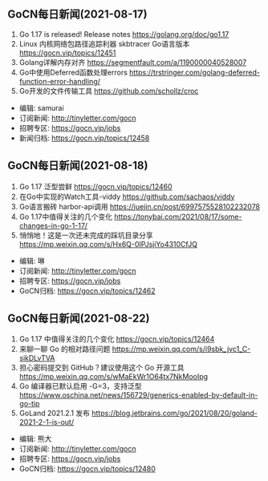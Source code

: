 ## GoCN每日新闻(2021-08-17)

1. Go 1.17 is released!  Release notes https://golang.org/doc/go1.17
2. Linux 内核网络包路径追踪利器 skbtracer Go语言版本 https://gocn.vip/topics/12451
3. Golang详解内存对齐 https://segmentfault.com/a/1190000040528007
4. Go中使用Deferred函数处理errors https://trstringer.com/golang-deferred-function-error-handling/
5. Go开发的文件传输工具 https://github.com/schollz/croc

- 编辑: samurai
- 订阅新闻: http://tinyletter.com/gocn
- 招聘专区: https://gocn.vip/jobs
- 新闻归档: https://gocn.vip/topics/12458

## GoCN每日新闻(2021-08-18)

1. Go 1.17 泛型尝鲜 https://gocn.vip/topics/12460
2. 在Go中实现的Watch工具-viddy https://github.com/sachaos/viddy
3. Go语言搬砖 harbor-api调用 https://juejin.cn/post/6997575528102232078
4. Go 1.17中值得关注的几个变化 https://tonybai.com/2021/08/17/some-changes-in-go-1-17/
5. 悄悄地！这是一次还未完成的踩坑目录分享 https://mp.weixin.qq.com/s/Hx6Q-0IPJsjiYo4310CfJQ

- 编辑: 琳
- 订阅新闻: http://tinyletter.com/gocn
- 招聘专区: https://gocn.vip/jobs
- GoCN归档: https://gocn.vip/topics/12462


## GoCN每日新闻(2021-08-22)

1. Go 1.17 中值得关注的几个变化  https://gocn.vip/topics/12464
2. 来聊一聊 Go 的相对路径问题 https://mp.weixin.qq.com/s/i9sbk_jvc1_C-sikDLvTVA
3. 担心密码提交到 GitHub？建议使用这个 Go 开源工具 https://mp.weixin.qq.com/s/wMaEkWr1O64tx7NkMooIpg
4. Go 编译器已默认启用 -G=3，支持泛型 https://www.oschina.net/news/156729/generics-enabled-by-default-in-go-tip
5. GoLand 2021.2.1 发布 https://blog.jetbrains.com/go/2021/08/20/goland-2021-2-1-is-out/

- 编辑: 熊大
- 订阅新闻: http://tinyletter.com/gocn
- 招聘专区: https://gocn.vip/jobs
- GoCN归档: https://gocn.vip/topics/12480
